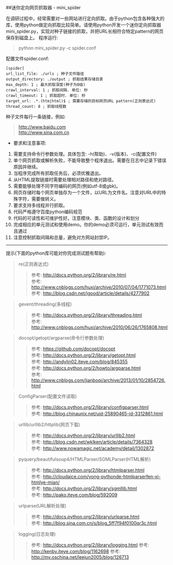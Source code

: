 ##迷你定向网页抓取器 - mini_spider

在调研过程中，经常需要对一些网站进行定向抓取。由于python包含各种强大的库，使用python做定向抓取比较简单。请使用python开发一个迷你定向抓取器mini_spider.py，实现对种子链接的抓取，并把URL长相符合特定pattern的网页保存到磁盘上。
程序运行:
> python mini_spider.py -c spider.conf 

配置文件spider.conf:
```vim
[spider] 
url_list_file: ./urls ; 种子文件路径 
output_directory: ./output ; 抓取结果存储目录 
max_depth: 1 ; 最大抓取深度(种子为0级) 
crawl_interval: 1 ; 抓取间隔. 单位: 秒 
crawl_timeout: 1 ; 抓取超时. 单位: 秒 
target_url: .*.(htm|html)$ ; 需要存储的目标网页URL pattern(正则表达式) 
thread_count: 8 ; 抓取线程数 
```

种子文件每行一条链接，例如: 
> http://www.baidu.com</br>
> http://www.sina.com.cn</br>

- 要求和注意事项:
1. 需要支持命令行参数处理。具体包含: -h(帮助)、-v(版本)、-c(配置文件)
2. 单个网页抓取或解析失败，不能导致整个程序退出。需要在日志中记录下错误原因并继续。
3. 当程序完成所有抓取任务后，必须优雅退出。
4. 从HTML提取链接时需要处理相对路径和绝对路径。
5. 需要能够处理不同字符编码的网页(例如utf-8或gbk)。
6. 网页存储时每个网页单独存为一个文件，以URL为文件名。注意对URL中的特殊字符，需要做转义。
7. 要求支持多线程并行抓取。
8. 代码严格遵守百度python编码规范
9. 代码的可读性和可维护性好。注意模块、类、函数的设计和划分
10. 完成相应的单元测试和使用demo。你的demo必须可运行，单元测试有效而且通过
11. 注意控制抓取间隔和总量，避免对方网站封禁IP。

***

提示(下面的python库可能对你完成测试题有帮助):

> re(正则表达式)
>> 参考: http://docs.python.org/2/library/re.html</br>
>> 参考: http://www.cnblogs.com/huxi/archive/2010/07/04/1771073.html</br>
>> 参考: http://blog.csdn.net/jgood/article/details/4277902</br>

> gevent/threading(多线程)
>> 参考: http://docs.python.org/2/library/threading.html</br>
>> 参考: http://www.cnblogs.com/huxi/archive/2010/06/26/1765808.html</br>

> docopt/getopt/argparse(命令行参数处理)
>> 参考: https://github.com/docopt/docopt</br>
>> 参考: http://docs.python.org/2/library/getopt.html</br>
>> 参考: http://andylin02.iteye.com/blog/845355</br>
>> 参考: http://docs.python.org/2/howto/argparse.html</br>
>> 参考: http://www.cnblogs.com/jianboqi/archive/2013/01/10/2854726.html</br>

> ConfigParser(配置文件读取)
>> 参考: http://docs.python.org/2/library/configparser.html</br>
>> 参考: http://blog.chinaunix.net/uid-25890465-id-3312861.html</br>

> urllib/urllib2/httplib(网页下载)
>> 参考: http://docs.python.org/2/library/urllib2.html</br>
>> 参考: http://blog.csdn.net/wklken/article/details/7364328</br>
>> 参考: http://www.nowamagic.net/academy/detail/1302872</br>

> pyquery/beautifulsoup4/HTMLParser/SGMLParser(HTML解析)
>> 参考: http://docs.python.org/2/library/htmlparser.html</br>
>> 参考: http://cloudaice.com/yong-pythonde-htmlparserfen-xi-htmlye-mian/</br>
>> 参考: http://docs.python.org/2/library/sgmllib.html</br>
>> 参考: http://pako.iteye.com/blog/592009</br>

> urlparse(URL解析处理)
>> 参考: http://docs.python.org/2/library/urlparse.html</br>
>> 参考: http://blog.sina.com.cn/s/blog_5ff7f94f0100qr3c.html</br>

> logging(日志处理)
>> 参考: http://docs.python.org/2/library/logging.html
>> 参考: http://kenby.iteye.com/blog/1162698
>> 参考: http://my.oschina.net/leejun2005/blog/126713
